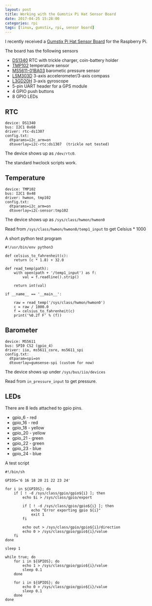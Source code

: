 ```yaml
---
layout: post
title: Working with the Gumstix Pi Hat Sensor Board
date: 2017-04-25 15:28:00
categories: rpi
tags: [linux, gumstix, rpi, sensor board]
---
```


I recently received a [Gumstix Pi Hat Sensor Board][gumsense-board] for the Raspberry Pi.

The board has the following sensors

* [DS1340][ds1340] RTC with trickle charger, coin-battery holder
* [TMP102][tmp102] temperature sensor
* [MS5611-01BA03][ms5611] barometic pressure sensor
* [LSM303D][lsm303d] 3-axis accelerometer/3-axis compass
* [L3GD20H][l3gd20h] 3-axis gyroscope
* 5-pin UART header for a GPS module
* 4 GPIO push buttons
* 8 GPIO LEDs


## RTC

    device: DS1340
    bus: I2C1 0x68
    driver: rtc-ds1307
    config.txt:
      dtparams=i2c_arm=on 
      dtoverlay=i2c-rtc:ds1307  (trickle not tested)

The device shows up as `/dev/rtc0`.

The standard hwclock scripts work.

## Temperature

    device: TMP102
    bus: I2C1 0x48
    driver: hwmon, tmp102
    config.txt:
      dtparams=i2c_arm=on
      dtoverlay=i2c-sensor:tmp102

The device shows up as `/sys/class/hwmon/hwmon0`

Read from `/sys/class/hwmon/hwmon0/temp1_input` to get Celsius * 1000

A short python test program

    #!/usr/bin/env python3

    def celsius_to_fahrenheit(c):
        return (c * 1.8) + 32.0

    def read_temp(path):
        with open(path + '/temp1_input') as f:
            val = f.readline().strip()

        return int(val)

    if __name__ == '__main__':
 
        raw = read_temp('/sys/class/hwmon/hwmon0')
        c = raw / 1000.0
        f = celsius_to_fahrenheit(c)
        print('%0.2f F' % (f))

## Barometer

    device: MS5611
    bus: SPI0 CS2 (gpio_4)
    driver: iio, ms5611_core, ms5611_spi
    config.txt:
      dtparam=spi=on
      dtoverlay=gumsense-spi (custom for now)

The device shows up under `/sys/bus/iio/devices`

Read from `in_pressure_input` to get pressure. 

## LEDs

There are 8 leds attached to gpio pins.

* gpio_6  - red
* gpio_16 - red
* gpio_18 - yellow
* gpio_20 - yellow
* gpio_21 - green
* gpio_22 - green
* gpio_23 - blue
* gpio_24 - blue

A test script

    #!/bin/sh

    GPIOS='6 16 18 20 21 22 23 24'

    for i in ${GPIOS}; do
        if [ ! -d /sys/class/gpio/gpio${i} ]; then
            echo $i > /sys/class/gpio/export

            if [ ! -d /sys/class/gpio/gpio${i} ]; then
                echo "Error exporting gpio ${i}"
                exit 1
            fi

            echo out > /sys/class/gpio/gpio${i}/direction
            echo 0 > /sys/class/gpio/gpio${i}/value
        fi
    done

    sleep 1

    while true; do
        for i in ${GPIOS}; do
            echo 1 > /sys/class/gpio/gpio${i}/value
            sleep 0.1
        done

        for i in ${GPIOS}; do
            echo 0 > /sys/class/gpio/gpio${i}/value
            sleep 0.1
        done
    done


[gumsense-board]: https://store.gumstix.com/expansion/pi-hat-sensor-board.html
[tmp102]: http://www.ti.com/product/TMP102
[ms5611]: http://www.amsys.info/products/ms5611.htm
[lsm303d]: http://www.st.com/en/mems-and-sensors/lsm303d.html
[l3gd20h]: http://www.st.com/en/mems-and-sensors/l3gd20h.html
[ds1340]: https://www.maximintegrated.com/en/products/digital/real-time-clocks/DS1340.html
